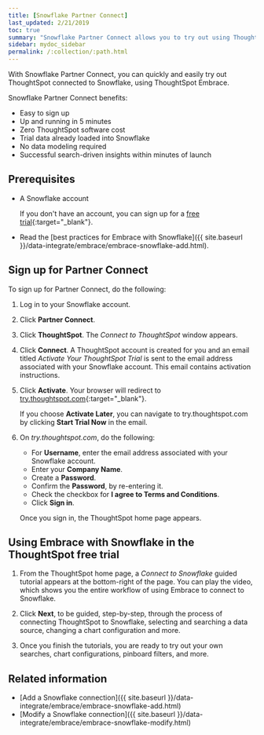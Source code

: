 ```yaml
---
title: [Snowflake Partner Connect]
last_updated: 2/21/2019
toc: true
summary: "Snowflake Partner Connect allows you to try out using ThoughtSpot Embrace to connect ThoughtSpot to Snowflake for free."
sidebar: mydoc_sidebar
permalink: /:collection/:path.html
---
```

With Snowflake Partner Connect, you can quickly and easily try out ThoughtSpot connected to Snowflake, using ThoughtSpot Embrace.

Snowflake Partner Connect benefits:
- Easy to sign up
- Up and running in 5 minutes
- Zero ThoughtSpot software cost
- Trial data already loaded into Snowflake
- No data modeling required
- Successful search-driven insights within minutes of launch

## Prerequisites

- A Snowflake account

  If you don't have an account, you can sign up for a [free trial](https://trial.snowflake.com/){:target="_blank"}.
- Read the [best practices for Embrace with Snowflake]({{ site.baseurl }}/data-integrate/embrace/embrace-snowflake-add.html).  

## Sign up for Partner Connect

To sign up for Partner Connect, do the following:

1. Log in to your Snowflake account.

2. Click **Partner Connect**.

3. Click **ThoughtSpot**.
   The _Connect to ThoughtSpot_ window appears.

4. Click **Connect**.
    A ThoughtSpot account is created for you and an email titled _Activate Your ThoughtSpot Trial_ is sent to the email address associated with your Snowflake account. This email contains activation instructions.

5. Click **Activate**. Your browser will redirect to [try.thoughtspot.com](https://try.thoughtspot.com/){:target="_blank"}.

   If you choose **Activate Later**, you can navigate to try.thoughtspot.com by clicking **Start Trial Now** in the email.  

6. On _try.thoughtspot.com_, do the following:
   - For **Username**, enter the email address associated with your Snowflake account.
   - Enter your **Company Name**.
   - Create a **Password**.
   - Confirm the **Password**, by re-entering it.
   - Check the checkbox for **I agree to Terms and Conditions**.
   - Click **Sign in**.

   Once you sign in, the ThoughtSpot home page appears.

## Using Embrace with Snowflake in the ThoughtSpot free trial

1. From the ThoughtSpot home page, a _Connect to Snowflake_ guided tutorial appears at the bottom-right of the page. You can play the video, which shows you the entire workflow of using Embrace to connect to Snowflake.

2. Click **Next**, to be guided, step-by-step, through the process of connecting ThoughtSpot to Snowflake, selecting and searching a data source, changing a chart configuration and more.

3. Once you finish the tutorials, you are ready to try out your own searches, chart configurations, pinboard filters, and more.

## Related information

- [Add a Snowflake connection]({{ site.baseurl }}/data-integrate/embrace/embrace-snowflake-add.html)
- [Modify a Snowflake connection]({{ site.baseurl }}/data-integrate/embrace/embrace-snowflake-modify.html)
